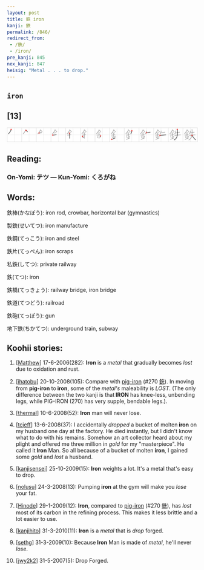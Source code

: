 ```yaml
---
layout: post
title: 鉄 iron
kanji: 鉄
permalink: /846/
redirect_from:
 - /鉄/
 - /iron/
pre_kanji: 845
nex_kanji: 847
heisig: "Metal . . . to drop."
---
```


## `iron`

## [13]

<div class="stroke"><img src="../images/E98984.png" /></div>

## Reading:

### On-Yomi: テツ &mdash; Kun-Yomi: くろがね

## Words:

鉄棒(かなぼう): iron rod, crowbar, horizontal bar (gymnastics)

製鉄(せいてつ): iron manufacture

鉄鋼(てっこう): iron and steel

鉄片(てっぺん): iron scraps

私鉄(してつ): private railway

鉄(てつ): iron

鉄橋(てっきょう): railway bridge, iron bridge

鉄道(てつどう): railroad

鉄砲(てっぽう): gun

地下鉄(ちかてつ): underground train, subway

## Koohii stories:

1) [<a href="http://kanji.koohii.com/profile/Matthew">Matthew</a>] 17-6-2006(282): <strong>Iron</strong> is a<em> metal</em> that gradually becomes <em>lost</em> due to oxidation and rust. 

2) [<a href="http://kanji.koohii.com/profile/ihatobu">ihatobu</a>] 20-10-2008(105): Compare with <a href="../270">pig-iron</a> <span class="index">(#270 <a href="http://jisho.org/kanji/details/銑">銑</a>)</span>. In moving from <strong>pig-iron</strong> to<strong> iron</strong>, some of the <em>metal&#039;s</em> maleability is <em>LOST</em>. (The only difference between the two kanji is that<strong> IRON</strong> has knee-less, unbending legs, while PIG-IRON (270) has very supple, bendable legs.). 

3) [<a href="http://kanji.koohii.com/profile/thermal">thermal</a>] 10-6-2008(52): <strong>Iron</strong> man will never lose. 

4) [<a href="http://kanji.koohii.com/profile/tcjeff">tcjeff</a>] 13-6-2008(37): I accidentally <em>dropped</em> a bucket of molten<strong> iron</strong> on my husband one day at the factory. He died instantly, but I didn&#039;t know what to do with his remains. Somehow an art collector heard about my plight and offered me three million in <em>gold</em> for my &quot;masterpiece&quot;. He called it<strong> Iron</strong> Man. So all because of a bucket of molten<strong> iron</strong>, I gained some <em>gold</em> and <em>lost</em> a husband. 

5) [<a href="http://kanji.koohii.com/profile/kanjisensei">kanjisensei</a>] 25-10-2009(15): <strong>Iron</strong> weights a lot. It&#039;s a metal that&#039;s easy to drop. 

6) [<a href="http://kanji.koohii.com/profile/nolusu">nolusu</a>] 24-3-2008(13): Pumping<strong> iron</strong> at the gym will make you <em>lose</em> your fat. 

7) [<a href="http://kanji.koohii.com/profile/Hinode">Hinode</a>] 29-1-2009(12): <strong>Iron</strong>, compared to <a href="../270">pig-iron</a> <span class="index">(#270 <a href="http://jisho.org/kanji/details/銑">銑</a>)</span>, has <em>lost</em> most of its carbon in the refining process. This makes it less brittle and a lot easier to use. 

8) [<a href="http://kanji.koohii.com/profile/kanjihito">kanjihito</a>] 31-3-2010(11): <strong>Iron</strong> is a <em>metal</em> that is <em>drop</em> forged. 

9) [<a href="http://kanji.koohii.com/profile/sethg">sethg</a>] 31-3-2009(10): Because<strong> Iron</strong> Man is made of <em>metal</em>, he&#039;ll never <em>lose</em>. 

10) [<a href="http://kanji.koohii.com/profile/jwy2k2">jwy2k2</a>] 31-5-2007(5): Drop Forged. 
